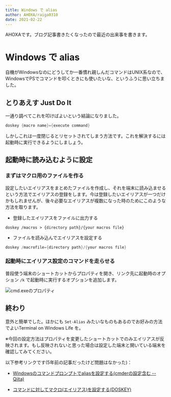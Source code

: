 ```yaml
---
title: Windows で alias
author: AHOXA/raiga0310
date: 2021-02-22
---
```


AHOXAです。ブログ記事書きたくなったので最近の出来事を書きます。

# Windows で alias

自機がWindowsなのにどうしてか一番慣れ親しんだコマンドはUNIX系なので、WindowsでPSでコマンドを叩くときにも使いたいな、というふうに思い立ちました。

## とりあえす Just Do It

一通り調べてこれを叩けばよいという結論になりました。

```powershell
doskey {macro name}={execute command}
```

 しかしこれは一度閉じるとリセットされてしまう方法です。これを解決するには起動時に実行できるようにしましょう。

## 起動時に読み込むように設定

### まずはマクロ用のファイルを作る

設定したいエイリアスをまとめたファイルを作成し、それを端末に読み込ませるという方法でエイリアスの登録をします。今は登録したいエイリアスが一つだけかもしれませんが、後々必要なエイリアスが複数になった時のためにこのような方法を取ります。

- 登録したエイリアスをファイルに出力する

```
doskey /macros > {directory path}/{your macros file}
```

- ファイルを読み込んでエイリアスを設定する

```powershell
doskey /macrofile={directory path}/{your macros file}
```

### 起動時にエイリアス設定のコマンドを走らせる

普段使う端末のショートカットからプロパティを開き、リンク先に起動時のオプション `/k` で起動時に実行するオプションを追加します。

![cmd.exeのプロパティ](https://i.imgur.com/b9mDVSB.jpg)

## 終わり

意外と簡単でした。ほかにも `Set-Alias`  みたいなものもあるのでお好みの方法でよいTerminal on Windows Life を。

※今回の設定方法はプロパティを変更したショートカットでのみエイリアスが反映されます。もし反映されないと思った場合は設定した端末と開いている端末を確認してみてください。

以下参考リンクです(5年前の記事だったけど問題はなかった)：

- [Windowsのコマンドプロンプトでaliasを設定する(cmderの設定含む -- Qiita)](https://qiita.com/little_hand_s/items/91d6bcb680eba10da835)

- [コマンドに対してマクロ(エイリアス)を設定する(DOSKEY)](https://www.javadrive.jp/command/command/index2.html)
